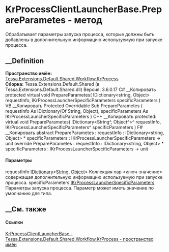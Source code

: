 # KrProcessClientLauncherBase.PrepareParametes - метод
Обрабатывает параметры запуска процесса, которые должны быть добавлены в
дополнительную информацию используемую при запуске процесса.
## __Definition
 **Пространство имён:**
[Tessa.Extensions.Default.Shared.Workflow.KrProcess](N_Tessa_Extensions_Default_Shared_Workflow_KrProcess.htm)  
 **Сборка:** Tessa.Extensions.Default.Shared (в
Tessa.Extensions.Default.Shared.dll) Версия: 3.6.0.17
C# __Копировать
     protected virtual void PrepareParametes(
    	IDictionary<string, Object> requestInfo,
    	IKrProcessLauncherSpecificParameters specificParameters
    )
VB __Копировать
     Protected Overridable Sub PrepareParametes ( 
    	requestInfo As IDictionary(Of String, Object),
    	specificParameters As IKrProcessLauncherSpecificParameters
    )
C++ __Копировать
     protected:
    virtual void PrepareParametes(
    	IDictionary<String^, Object^>^ requestInfo, 
    	IKrProcessLauncherSpecificParameters^ specificParameters
    )
F# __Копировать
     abstract PrepareParametes : 
            requestInfo : IDictionary<string, Object> * 
            specificParameters : IKrProcessLauncherSpecificParameters -> unit 
    override PrepareParametes : 
            requestInfo : IDictionary<string, Object> * 
            specificParameters : IKrProcessLauncherSpecificParameters -> unit 
#### Параметры
requestInfo
[IDictionary](https://learn.microsoft.com/dotnet/api/system.collections.generic.idictionary-2)<[String](https://learn.microsoft.com/dotnet/api/system.string),
[Object](https://learn.microsoft.com/dotnet/api/system.object)>
    Коллекция пар <ключ-значение> содержащая дополнительную информацию используемую при запуске процесса.
specificParameters
[IKrProcessLauncherSpecificParameters](T_Tessa_Extensions_Default_Shared_Workflow_KrProcess_IKrProcessLauncherSpecificParameters.htm)
    Параметры запуска процесса. Параметр может иметь значение по умолчанию для типа.
##  __См. также
#### Ссылки
[KrProcessClientLauncherBase -
](T_Tessa_Extensions_Default_Shared_Workflow_KrProcess_KrProcessClientLauncherBase.htm)
[Tessa.Extensions.Default.Shared.Workflow.KrProcess - пространство
имён](N_Tessa_Extensions_Default_Shared_Workflow_KrProcess.htm)

